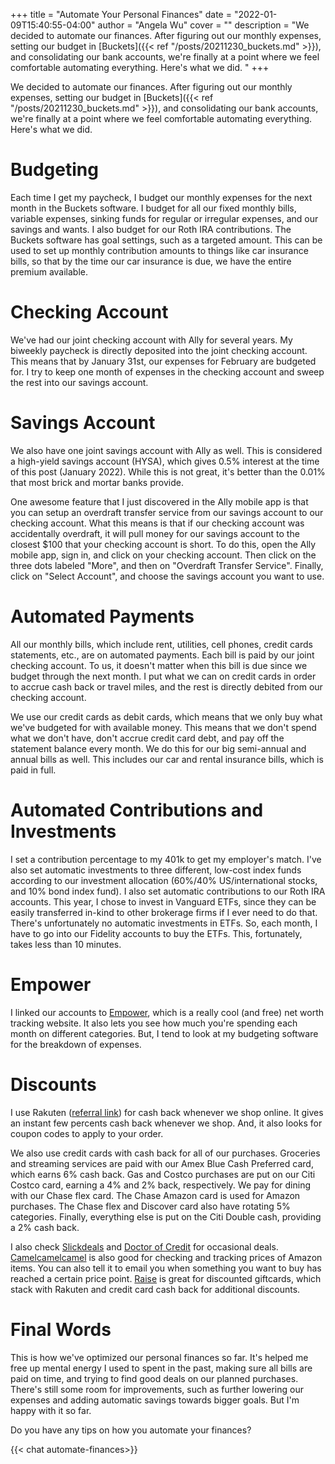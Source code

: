 +++
title = "Automate Your Personal Finances"
date = "2022-01-09T15:40:55-04:00"
author = "Angela Wu"
cover = ""
description = "We decided to automate our finances. After figuring out our monthly expenses, setting our budget in [Buckets]({{< ref "/posts/20211230_buckets.md" >}}), and consolidating our bank accounts, we're finally at a point where we feel comfortable automating everything. Here's what we did. "
+++

We decided to automate our finances. After figuring out our monthly expenses, setting our budget in [Buckets]({{< ref "/posts/20211230_buckets.md" >}}), and consolidating our bank accounts, we're finally at a point where we feel comfortable automating everything. Here's what we did.

# Budgeting
Each time I get my paycheck, I budget our monthly expenses for the next month in the Buckets software. I budget for all our fixed monthly bills, variable expenses, sinking funds for regular or irregular expenses, and our savings and wants. I also budget for our Roth IRA contributions. The Buckets software has goal settings, such as a targeted amount. This can be used to set up monthly contribution amounts to things like car insurance bills, so that by the time our car insurance is due, we have the entire premium available. 

# Checking Account
We've had our joint checking account with Ally for several years. My biweekly paycheck is directly deposited into the joint checking account. This means that by January 31st, our expenses for February are budgeted for. I try to keep one month of expenses in the checking account and sweep the rest into our savings account. 

# Savings Account
We also have one joint savings account with Ally as well. This is considered a high-yield savings account (HYSA), which gives 0.5% interest at the time of this post (January 2022). While this is not great, it's better than the 0.01% that most brick and mortar banks provide. 

One awesome feature that I just discovered in the Ally mobile app is that you can setup an overdraft transfer service from our savings account to our checking account. What this means is that if our checking account was accidentally overdraft, it will pull money for our savings account to the closest $100 that your checking account is short. To do this, open the Ally mobile app, sign in, and click on your checking account. Then click on the three dots labeled "More", and then on "Overdraft Transfer Service". Finally, click on "Select Account", and choose the savings account you want to use. 

# Automated Payments
All our monthly bills, which include rent, utilities, cell phones, credit cards statements, etc., are on automated payments. Each bill is paid by our joint checking account. To us, it doesn't matter when this bill is due since we budget through the next month. I put what we can on credit cards in order to accrue cash back or travel miles, and the rest is directly debited from our checking account. 

We use our credit cards as debit cards, which means that we only buy what we've budgeted for with available money. This means that we don't spend what we don't have, don't accrue credit card debt, and pay off the statement balance every month. 
We do this for our big semi-annual and annual bills as well. This includes our car and rental insurance bills, which is paid in full. 

# Automated Contributions and Investments
I set a contribution percentage to my 401k to get my employer's match. I've also set automatic investments to three different, low-cost index funds according to our investment allocation (60%/40% US/international stocks, and 10% bond index fund). 
I also set automatic contributions to our Roth IRA accounts. This year, I chose to invest in Vanguard ETFs, since they can be easily transferred in-kind to other brokerage firms if I ever need to do that. There's unfortunately no automatic investments in ETFs. So, each month, I have to go into our Fidelity accounts to buy the ETFs. This, fortunately, takes less than 10 minutes.

# Empower
I linked our accounts to [Empower](https://www.empower.com), which is a really cool (and free) net worth tracking website. It also lets you see how much you're spending each month on different categories. But, I tend to look at my budgeting software for the breakdown of expenses. 

# Discounts
I use Rakuten ([referral link](www.rakuten.com/r/ANGELA16238)) for cash back whenever we shop online. It gives an instant few percents cash back whenever we shop. And, it also looks for coupon codes to apply to your order. 

We also use credit cards with cash back for all of our purchases. Groceries and streaming services are paid with our Amex Blue Cash Preferred card, which earns 6% cash back. Gas and Costco purchases are put on our Citi Costco card, earning a 4% and 2% back, respectively. We pay for dining with our Chase flex card. The Chase Amazon card is used for Amazon purchases. The Chase flex and Discover card also have rotating 5% categories. Finally, everything else is put on the Citi Double cash, providing a 2% cash back. 

I also check [Slickdeals](http://slickdeals.net/) and [Doctor of Credit](http://doctorofcredit.com/) for occasional deals. [Camelcamelcamel](http://camelcamelcamel.com/) is also good for checking and tracking prices of Amazon items. You can also tell it to email you when something you want to buy has reached a certain price point. [Raise](http://raise.com/) is great for discounted giftcards, which stack with Rakuten and credit card cash back for additional discounts. 

# Final Words
This is how we've optimized our personal finances so far. It's helped me free up mental energy I used to spent in the past, making sure all bills are paid on time, and trying to find good deals on our planned purchases. There's still some room for improvements, such as further lowering our expenses and adding automatic savings towards bigger goals. But I'm happy with it so far. 

Do you have any tips on how you automate your finances?

{{< chat automate-finances>}}
